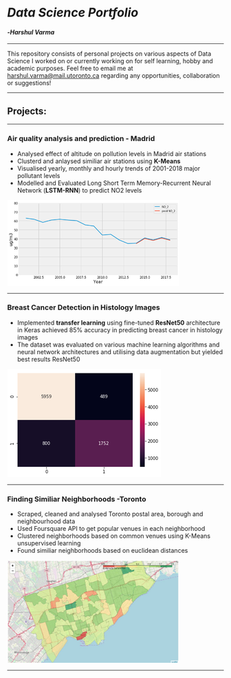 # *Data Science Portfolio*
#### -_Harshul Varma_
***
This repository consists of personal projects on various aspects of Data Science I worked on or currently working on for self learning, hobby and academic purposes. Feel free to email me at harshul.varma@mail.utoronto.ca regarding any opportunities, collaboration or suggestions!
***
## Projects:
***
### Air quality analysis and prediction - Madrid
- Analysed effect of altitude on pollution levels in Madrid air stations
- Clusterd and anlaysed similiar air stations using **K-Means**
- Visualised yearly, monthly and hourly trends of 2001-2018 major pollutant levels
- Modelled and Evaluated Long Short Term Memory-Recurrent Neural Network (**LSTM-RNN**) to predict NO2 levels
<img src="https://github.com/harshulvarma/Portfolio/blob/master/Images/PredictedNO2.png" width="400" height="200">

***
### Breast Cancer Detection in Histology Images
- Implemented **transfer learning** using fine-tuned **ResNet50** architecture in Keras achieved 85% accuracy in predicting breast cancer in histology images 
- The dataset was evaluated on various machine learning algorithms and neural network architectures and utilising data augmentation but yielded best results ResNet50
<img src="https://github.com/harshulvarma/Portfolio/blob/master/Images/Cancerconfusionmatrix.png">

***
### Finding Similiar Neighborhoods -Toronto
- Scraped, cleaned and analysed Toronto postal area, borough and neighbourhood data
- Used Foursquare API to get popular venues in each neighborhood
- Clustered neighborhoods based on common venues using K-Means unsupervised learning
- Found similiar neighborhoods based on euclidean distances
<img src="https://github.com/harshulvarma/Portfolio/blob/master/Images/TorontoClusters.JPG" width="400">

***


